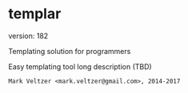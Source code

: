 templar
=======

version: 182

Templating solution for programmers

Easy templating tool long description (TBD)

	Mark Veltzer <mark.veltzer@gmail.com>, 2014-2017
